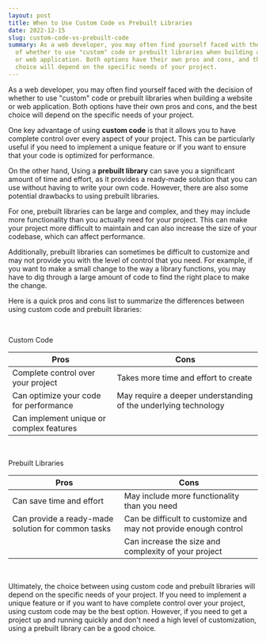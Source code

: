 ```yaml
---
layout: post
title: When to Use Custom Code vs Prebuilt Libraries
date: 2022-12-15
slug: custom-code-vs-prebuilt-code
summary: As a web developer, you may often find yourself faced with the decision
  of whether to use "custom" code or prebuilt libraries when building a website
  or web application. Both options have their own pros and cons, and the best
  choice will depend on the specific needs of your project.
---
```


As a web developer, you may often find yourself faced with the decision of whether to use "custom" code or prebuilt libraries when building a website or web application. Both options have their own pros and cons, and the best choice will depend on the specific needs of your project.

One key advantage of using **custom code** is that it allows you to have complete control over every aspect of your project. This can be particularly useful if you need to implement a unique feature or if you want to ensure that your code is optimized for performance.

On the other hand, Using a **prebuilt library** can save you a significant amount of time and effort, as it provides a ready-made solution that you can use without having to write your own code. However, there are also some potential drawbacks to using prebuilt libraries.

For one, prebuilt libraries can be large and complex, and they may include more functionality than you actually need for your project. This can make your project more difficult to maintain and can also increase the size of your codebase, which can affect performance.

Additionally, prebuilt libraries can sometimes be difficult to customize and may not provide you with the level of control that you need. For example, if you want to make a small change to the way a library functions, you may have to dig through a large amount of code to find the right place to make the change.

Here is a quick pros and cons list to summarize the differences between using custom code and prebuilt libraries:

<br>

Custom Code

| Pros                                     | Cons                                                            |
| ---------------------------------------- | --------------------------------------------------------------- |
| Complete control over your project       | Takes more time and effort to create                            |
| Can optimize your code for performance   | May require a deeper understanding of the underlying technology |
| Can implement unique or complex features |                                                                 |

<br>

Prebuilt Libraries

| Pros                                               | Cons                                                             |
| -------------------------------------------------- | ---------------------------------------------------------------- |
| Can save time and effort                           | May include more functionality than you need                     |
| Can provide a ready-made solution for common tasks | Can be difficult to customize and may not provide enough control |
|                                                    | Can increase the size and complexity of your project             |

<br>

Ultimately, the choice between using custom code and prebuilt libraries will depend on the specific needs of your project. If you need to implement a unique feature or if you want to have complete control over your project, using custom code may be the best option. However, if you need to get a project up and running quickly and don't need a high level of customization, using a prebuilt library can be a good choice.
